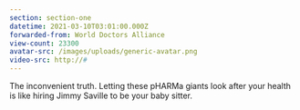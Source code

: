 ```yaml
---
section: section-one
datetime: 2021-03-10T03:01:00.000Z
forwarded-from: World Doctors Alliance
view-count: 23300
avatar-src: /images/uploads/generic-avatar.png
video-src: http://#
---
```

The inconvenient truth. Letting these pHARMa giants look after your health is like hiring Jimmy Saville to be your baby sitter.
